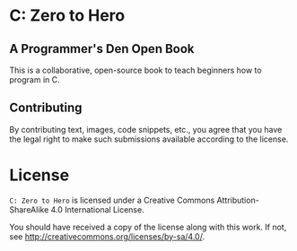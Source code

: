 # C: Zero to Hero
## A Programmer's Den Open Book

This is a collaborative, open-source book to teach beginners how to
program in C.

## Contributing
By contributing text, images, code snippets, etc., you agree that you have
the legal right to make such submissions available according to the license.


# License
`C: Zero to Hero` is licensed under a
Creative Commons Attribution-ShareAlike 4.0 International License.

You should have received a copy of the license along with this
work. If not, see <http://creativecommons.org/licenses/by-sa/4.0/>.
